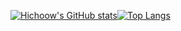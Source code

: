[![Hichoow's GitHub stats](https://github-readme-stats.vercel.app/api?username=Hichoow)](https://github.com/Hichoow)[![Top Langs](https://github-readme-stats.vercel.app/api/top-langs/?username=Hichoow)](https://github.com/Hichoow)
